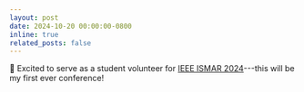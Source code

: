 ```yaml
---
layout: post
date: 2024-10-20 00:00:00-0800
inline: true
related_posts: false
---
```


🤩 Excited to serve as a student volunteer for <a href="https://ieeeismar.org/" target="_blank">IEEE ISMAR 2024</a>---this will be my first ever conference!